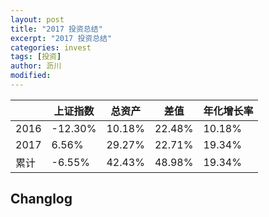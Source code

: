 ```yaml
---
layout: post
title: "2017 投资总结"
excerpt: "2017 投资总结"
categories: invest
tags: [投资]
author: 沥川
modified:
---
```

|      | 上证指数 |  总资产 | 差值 | 年化增长率 |
| ---- | ------- | -----  | ---- | -------- |
| 2016 | -12.30% | 10.18% | 22.48% | 10.18% |
| 2017 |  6.56%  | 29.27% | 22.71% | 19.34% |
| 累计 | -6.55% | 42.43% | 48.98% | 19.34% |


## Changlog